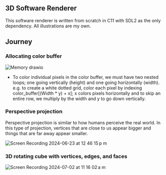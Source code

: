 ## 3D Software Renderer

This software renderer is written from scratch in C11 with SDL2 as the only dependency. All illustrations are my own. 

## Journey

### Allocating color buffer

![Memory drawio](https://github.com/Petergtzz/renderer/assets/100330366/77319174-5ba0-4eb2-b638-f588696af303)

* To color individual pixels in the color buffer, we must have two nested loops; one going vertically (height) and one going horizontally (width). e.g. to create a white dotted grid, color each pixel by indexing color_buffer[(Width * y) + x]; x colors pixels horizontally and to skip an entire row, we multiply by the width and y to go down vertically. 

### Perspective projection

Perspective projection is similar to how humans perceive the real world. In this type of projection, vertices that are close to us appear bigger and things that are far away appear smaller.

![Screen Recording 2024-06-23 at 12 46 15 p m](https://github.com/Petergtzz/renderer/assets/100330366/fa8b5db3-cc75-426b-ba56-4346a62ab6cd)

### 3D rotating cube with vertices, edges, and faces

![Screen Recording 2024-07-02 at 11 16 02 a m](https://github.com/Petergtzz/renderer/assets/100330366/a4d97ccd-e57d-4cdc-886b-c7afaf8d1994)


